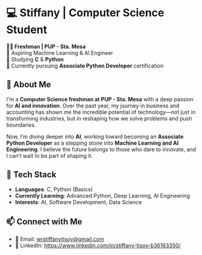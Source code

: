 # 💻 Stiffany | Computer Science Student  
**👩‍💻 Freshman | PUP - Sta. Mesa**  
🔹 Aspiring Machine Learning & AI Engineer  
🔹 Studying **C** & **Python**  
🔹 Currently pursuing **Associate Python Developer** certification  

## 🚀 About Me  
I'm a **Computer Science freshman at PUP - Sta. Mesa** with a deep passion for **AI and innovation**. Over the past year, my journey in business and accounting has shown me the incredible potential of technology—not just in transforming industries, but in reshaping how we solve problems and push boundaries.    

Now, I’m diving deeper into **AI**, working toward becoming an **Associate Python Developer** as a stepping stone into **Machine Learning and AI Engineering**. I believe the future belongs to those who dare to innovate, and I can’t wait to be part of shaping it.  


## 🔧 Tech Stack  
- **Languages**: C, Python (Basics)  
- **Currently Learning**: Advanced Python, Deep Learning, AI Engineering  
- **Interests**: AI, Software Development, Data Science  

## 📫 Connect with Me  
- 📩 Email: wrstiffanytisoy@gmail.com
- 🔗 LinkedIn: https://www.linkedin.com/in/stiffany-tisoy-b36163350/
